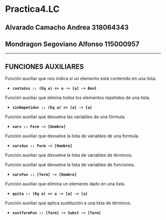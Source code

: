 # Practica4.LC
## Alvarado Camacho Andrea			318064343
## Mondragon Segoviano Alfonso		115000957

- - - -

## FUNCIONES AUXILIARES


Función auxiliar que nos indica si un elemento está contenido en una lista.
* **`contains :: (Eq a) => a -> [a] -> Bool`**


Función auxiliar que elimina todos los elementos repetidos de una lista.
* **`sinRepetidos :: (Eq a) => [a] -> [a]`**

Función auxiliar que devuelve las variables de una fórmula.
* **`vars :: Form -> [Nombre]`**

Función auxiliar que devuelve la lista de variables de una formula.
* **`varsAux :: Form -> [Nombre]`**

Función auxiliar que devuelve la lista de variables de términos.

Función auxiliar que devuelve la lista de variables de funciones.
* **`varsFun :: [Term] -> [Nombre]`**

Función auxiliar que elimina un elemento dado en una lista.
* **`quita :: (Eq a) => a -> [a] -> [a]`**

Función auxiliar que aplica sustitución a una lista de términos.
* **`sustTermFun :: [Term] -> Subst -> [Term]`**

